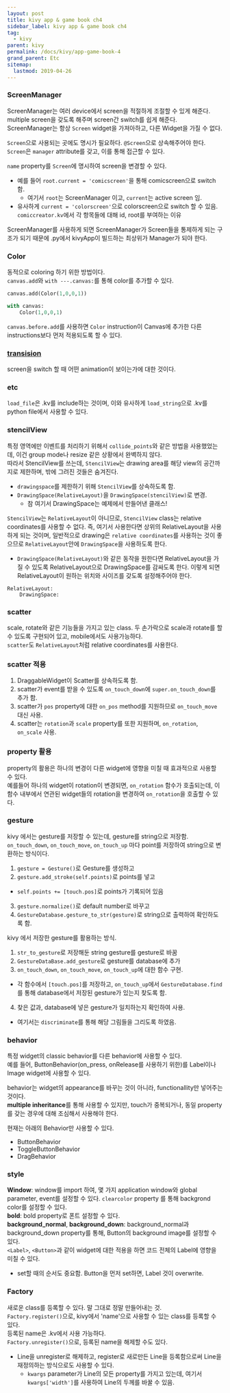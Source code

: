 ```yaml
---
layout: post
title: kivy app & game book ch4
sidebar_label: kivy app & game book ch4
tag:
  - kivy
parent: kivy
permalink: /docs/kivy/app-game-book-4
grand_parent: Etc
sitemap:
  lastmod: 2019-04-26
---
```


### ScreenManager
ScreenManager는 여러 device에서 screen을 적절하게 조절할 수 있게 해준다.  
multiple screen을 갖도록 해주며 screen간 switch를 쉽게 해준다.  
ScreenManager는 항상 `Screen` widget을 가져아하고, 다른 Widget을 가질 수 없다.  

`Screen`으로 사용되는 곳에도 명시가 필요하다. `@Screen`으로 상속해주어야 한다.  
`Screen`은 `manager` attribute를 갖고, 이를 통해 접근할 수 있다.  

`name` property를 `Screen`에 명시하여 screen을 변경할 수 있다.  
  * 예를 들어 `root.current = 'comicscreen'`을 통해 comicscreen으로 switch 함.
    * 여기서 `root`는 ScreenManager 이고, `current`는 active screen 임. 
  * 유사하게 `current = 'colorscreen'`으로 colorscreen으로 switch 할 수 있음.
    `comiccreator.kv`에서 각 항목들에 대해 id, root를 부여하는 이유

ScreenManager를 사용하게 되면 ScreenManager가 Screen들을 통제하게 되는 구조가 되기 때문에 .py에서 kivyApp이 빌드하는 최상위가 Manager가 되야 한다.  

### Color
동적으로 coloring 하기 위한 방법이다.  
`canvas.add`와 `with ---.canvas:`를 통해 color를 추가할 수 있다.  
```python
canvas.add(Color(1,0,0,1))

with canvas:
    Color(1,0,0,1)
```

`canvas.before.add`를 사용하면 `Color` instruction이 Canvas에 추가한 다른 instructions보다 먼저 적용되도록 할 수 있다.

### [transision](https://kivy.org/doc/stable/api-kivy.uix.screenmanager.html#changing-transitions)
screen을 switch 할 때 어떤 animation이 보이는가에 대한 것이다. 

### etc
`load_file`은 .kv를 include하는 것이며, 이와 유사하게 `load_string`으로 .kv를 python file에서 사용할 수 있다.  

### stencilView
특정 영역에만 이벤트를 처리하기 위해서 `collide_points`와 같은 방법을 사용했었는데, 이건 group mode나 resize 같은 상황에서 완벽하지 않다.  
따라서 StencilView를 쓰는데, `StencilView`는 drawing area를 해당 view의 공간까지로 제한하며, 밖에 그려진 것들은 숨겨진다.
  * `drawingspace`를 제한하기 위해 `StencilView`를 상속하도록 함.
  * `DrawingSpace(RelativeLayout)`을 `DrawingSpace(stencilView)`로 변경.
    * 참 여기서 DrawingSpace는 예제에서 만들어낸 클래스!

`StencilView`는 `RelativeLayout`이 아니므로, `StencilView` class는 relative coordinates를 사용할 수 없다. 즉, 여기서 사용한다면 상위의 RelativeLayout을 사용하게 되는 것이며, 일반적으로 drawing은 `relative coordinates`를 사용하는 것이 좋으므로 `RelativeLayout`안에 `DrawingSpace`을 사용하도록 한다.
  * `DrawingSpace(RelativeLayout)`와 같은 동작을 원한다면 RelativeLayout을 가질 수 있도록 RelativeLayout으로 DrawingSpace를 감싸도록 한다. 이렇게 되면 RelativeLayout이 원하는 위치와 사이즈를 갖도록 설정해주어야 한다.  
  ```
  RelativeLayout:
      DrawingSpace:
  ```

### scatter
scale, rotate와 같은 기능들을 가지고 있는 class. 두 손가락으로 scale과 rotate를 할 수 있도록 구현되어 있고, mobile에서도 사용가능하다.  
`scatter`도 `RelativeLayout`처럼 relative coordinates를 사용한다.  
  
### scatter 적용  
1. DraggableWidget이 Scatter를 상속하도록 함.
2. scatter가 event를 받을 수 있도록 `on_touch_down`에 `super.on_touch_down`를 추가 함.
3. scatter가 `pos` property에 대한 `on_pos` method를 지원하므로 `on_touch_move` 대신 사용.
4. scatter는 `rotation`과 `scale` property를 또한 지원하며, `on_rotation`, `on_scale` 사용.

### property 활용
property의 활용은 하나의 변경이 다른 widget에 영향을 미칠 때 효과적으로 사용할 수 있다.  
예를들어 하나의 widget이 rotation이 변경되면, `on_rotation` 함수가 호출되는데, 이 함수 내부에서 연관된 widget들의 rotation을 변경하여 `on_rotation`을 호출할 수 있다.
  
### gesture
kivy 에서는 gesture를 저장할 수 있는데, gesture를 string으로 저장함.  
`on_touch_down`, `on_touch_move`, `on_touch_up` 마다 point를 저장하여 string으로 변환하는 방식이다.
1. `gesture = Gesture()`로 Gesture를 생성하고
2. `gesture.add_stroke(self.points)`로 points를 넣고
  * `self.points += [touch.pos]`로 points가 기록되어 있음
3. `gesture.normalize()`로 default number로 바꾸고
4. `GestureDatabase.gesture_to_str(gesture)`로 string으로 출력하여 확인하도록 함.

kivy 에서 저장한 gesture를 활용하는 방식.  
1. `str_to_gesture`로 저장해둔 string gesture를 gesture로 바꿈
2. `GestureDataBase.add_gesture`로 gesture를 database에 추가
3. `on_touch_down`, `on_touch_move`, `on_touch_up`에 대한 함수 구현.  
  * 각 함수에서 `[touch.pos]`를 저장하고, `on_touch_up`에서 `GestureDatabase.find`를 통해 database에서 저장된 gesture가 있는지 찾도록 함.
4. 찾은 값과, database에 넣은 gesture가 일치하는지 확인하여 사용.
  * 여기서는 `discriminate`를 통해 해당 그림들을 그리도록 하였음.

### behavior
특정 widget의 classic behavior를 다른 behavior에 사용할 수 있다.  
예를 들어, ButtonBehavior(on_press, onRelease를 사용하기 위한)를 Label이나 Image widget에 사용할 수 있다.  

behavior는 widget의 appearance를 바꾸는 것이 아니라, functionallity만 넣어주는 것이다.  
**multiple inheritance**를 통해 사용할 수 있지만, touch가 중복되거나, 동일 property를 갖는 경우에 대해 조심해서 사용해야 한다.  

현재는 아래의 Behavior만 사용할 수 있다.  
* ButtonBehavior
* ToggleButtonBehavior
* DragBehavior

### style
**Window**: window를 import 하여, 몇 가지 application window와 global parameter, event를 설정할 수 있다. `clearcolor` property 를 통해 backgrond color를 설정할 수 있다.  
**bold**: bold property로 폰트 설정할 수 있다.  
**background_normal**, **background_down**: background_normal과 background_down property를 통해, Button의 background image를 설정할 수 있다.  
`<Label>`, `<Button>`과 같이 widget에 대한 적용을 하면 코드 전체의 Label에 영향을 미칠 수 있다.  
  * set할 때의 순서도 중요함. Button을 먼저 set하면, Label 것이 overwrite.

### Factory
새로운 class를 등록할 수 있다. 말 그대로 정말 만들어내는 것.  
`Factory.register()`으로, kivy에서 'name'으로 사용할 수 있는 class를 등록할 수 있다.  
등록된 name은 .kv에서 사용 가능하다.  
`Factory.unregister()`으로, 등록된 name을 해제할 수도 있다.  
  * Line을 unregister로 해제하고, register로 새로만든 Line을 등록함으로써 Line을 재정의하는 방식으로도 사용할 수 있다.  
    * `kwargs` parameter가 Line의 모든 property를 가지고 있는데, 여기서 `kwargs['width']`를 사용하여 Line의 두께를 바꿀 수 있음.